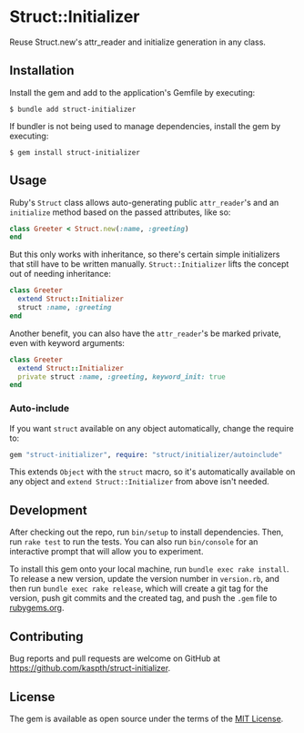 # Struct::Initializer

Reuse Struct.new's attr_reader and initialize generation in any class.

## Installation

Install the gem and add to the application's Gemfile by executing:

    $ bundle add struct-initializer

If bundler is not being used to manage dependencies, install the gem by executing:

    $ gem install struct-initializer

## Usage

Ruby's `Struct` class allows auto-generating public `attr_reader`'s and an `initialize` method based on the passed attributes, like so:

```ruby
class Greeter < Struct.new(:name, :greeting)
end
```

But this only works with inheritance, so there's certain simple initializers that still have to be written manually. `Struct::Initializer` lifts the concept out of needing inheritance:

```ruby
class Greeter
  extend Struct::Initializer
  struct :name, :greeting
end
```

Another benefit, you can also have the `attr_reader`'s be marked private, even with keyword arguments:

```ruby
class Greeter
  extend Struct::Initializer
  private struct :name, :greeting, keyword_init: true
end
```

### Auto-include

If you want `struct` available on any object automatically, change the require to:

```ruby
gem "struct-initializer", require: "struct/initializer/autoinclude"
```

This extends `Object` with the `struct` macro, so it's automatically available on any object and `extend Struct::Initializer` from above isn't needed.

## Development

After checking out the repo, run `bin/setup` to install dependencies. Then, run `rake test` to run the tests. You can also run `bin/console` for an interactive prompt that will allow you to experiment.

To install this gem onto your local machine, run `bundle exec rake install`. To release a new version, update the version number in `version.rb`, and then run `bundle exec rake release`, which will create a git tag for the version, push git commits and the created tag, and push the `.gem` file to [rubygems.org](https://rubygems.org).

## Contributing

Bug reports and pull requests are welcome on GitHub at https://github.com/kaspth/struct-initializer.

## License

The gem is available as open source under the terms of the [MIT License](https://opensource.org/licenses/MIT).
